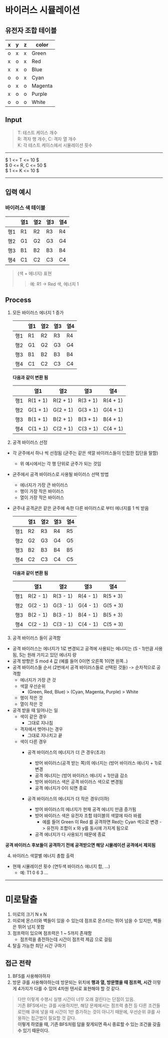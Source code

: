 # 바이러스 시뮬레이션
## 유전자 조합 테이블
| x | y | z | color |
|---|---|---|---|
| o | x | x | Green |
| x | o | x | Red |
| x | x | o | Blue |
| o | o | x | Cyan |
| o | x | o | Magenta |
| x | o | o | Purple |
| o | o | o | White |

## Input
>   T: 테스트 케이스 개수\
>   R: 격자 행 개수, C: 격자 열 개수\
>   K: 각 테스트 케이스에서 시뮬레이션 횟수

---

$ 1 <= T <= 10 $\
$ 0 <= R, C <= 50 $\
$ 1 <= K <= 10 $

---

## 입력 예시
### 바이러스 색 테이블

| | 열1 | 열2 | 열3 | 열4 |
|----|----|----|----|----|
| 행1 | R1 | R2 | R3 | R4 |
| 행2 | G1 | G2 | G3 | G4 |
| 행3 | B1 | B2 | B3 | B4 |
| 행4 | C1 | C2 | C3 | C4 |

>   (색 + 에너지) 표현
>   >   예: R1 -> Red 색, 에너지 1

## Process

1. 모든 바이러스 에너지 1 증가
    
    | | 열1 | 열2 | 열3 | 열4 |
    |----|----|----|----|----|
    | 행1 | R1 | R2 | R3 | R4 |
    | 행2 | G1 | G2 | G3 | G4 |
    | 행3 | B1 | B2 | B3 | B4 |
    | 행4 | C1 | C2 | C3 | C4 |
    
    __다음과 같이 변환 됨__

    | | 열1 | 열2 | 열3 | 열4 |
    |----|----|----|----|----|
    | 행1 | R(1 + 1) | R(2 + 1)| R(3 + 1)| R(4 + 1)|
    | 행2 | G(1 + 1) | G(2 + 1) | G(3 + 1)| G(4 + 1) |
    | 행3 | B(1 + 1)| B(2 + 1)| B(3 + 1) | B(4 + 1) |
    | 행4 | C(1 + 1)| C(2 + 1) | C(3 + 1)| C(4 + 1) |


2. 공격 바이러스 선정
- 각 균주에서 하나 씩 선정됨 (균주는 같은 색깔 바이러스들이 인접한 집단을 말함)
    -   위 예시에서는 각 행 단위로 균주가 되는 것임
- 균주에서 공격 바이러스로 사용될 바이러스 선택 방법
    -   에너지가 가장 큰 바이러스
    -   행이 가장 작은 바이러스
    -   열이 가장 작은 바이러스
-   균주내 공격균은 같은 균주에 속한 다른 바이러스로 부터 에너지를 1 씩 받음
    
    

    | | 열1 | 열2 | 열3 | 열4 |
    |----|----|----|----|----|
    | 행1 | R2 | R3| R4| R5|
    | 행2 | G2 | G3 | G4| G5 |
    | 행3 | B2| B3 | B4 | B5 |
    | 행4 | C2 | C3 | C4 | C5 |
    
    __다음과 같이 변환 됨__
    
    | | 열1 | 열2 | 열3 | 열4 |
    |----|----|----|----|----|
    | 행1 | R(2 - 1) | R(3 - 1) | R(4 - 1) | R(5 + 3) |
    | 행2 | G(2 - 1) | G(3 - 1) | G(4 - 1) | G(5 + 3) |
    | 행3 | B(2 - 1) | B(3 - 1) | B(4 - 1) | B(5 + 3) |
    | 행4 | C(2 - 1) | C(3 - 1) | C(4 - 1) | C(5 + 3) |
    
    
3. 공격 바이러스 들이 공격함
- 공격 바이러스는 에너지가 1로 변경되고 공격에 사용되는 에너지는 (S - 1)만큼 사용됨, S는 원래 가지고 있던 에너지 량
- 공격 방향은 S mod 4 값 (예를 들어 0이면 오른쪽 1이면 왼쪽..)
- 공격 바이러스들 순서 (2번에서 공격 바이러스들로 선택된 것들) -> 순차적으로 공격함
    - 에너지가 가장 큰 것
    - 색깔 우선순위
        -   (Green, Red, Blue) > (Cyan, Magenta, Purple) > White
    - 행이 작은 것
    - 열이 작은 것
- 공격 받을 때 일어나는 일
    - 색이 같은 경우
        - 그대로 지나침
    - 격자에서 벗어나는 경우
        - 그대로 지나치고 끝
    - 색이 다른 경우
        - 공격 바이러스의 에너지가 더 큰 경우(초과)
            - 방어 바이러스(공격 받는 쪽)의 에너지는 (방어 바이러스 에너지 + 1)로 변경
            - 공격 에너지는 (방어 바이러스 에너지 + 1)만큼 감소
            - 방어 바이러스 색은 공격 바이러스 색으로 변경됨
            - 공격 에너지가 0이 되면 종료
    
        - 공격 바이러스의 에너지가 더 작은 경우(이하)
            - 방어 바이러스의 에너지가 현재 공격 에너지 만큼 증가됨
            - 방어 바이러스 색은 유전자 조합 테이블의 색깔에 따라 바뀜
                - 예를 들어 Green 이 Red 를 공격하면 Red는 Cyan 색으로 변경 -> 유전자 조합이 x 와 y를 동시에 가지게 됨으로
            - 공격 에너지가 다 사용되기 때문에 종료

__공격 바이러스 후보들이 공격하기 전에 공격받으면 해당 시뮬레이션 공격에서 제외됨__

4. 바이러스 색깔별 에너지 총합 출력
- 현재 시뮬레이션 횟수 (연두색 바이러스 에너지 합, ...)
    -   예: T1 0 6 3 ...

---
# 미로탈출
1. 미로의 크기 N x N
2. 미로에 몬스터와 벽들이 있을 수 있는데 점프로 몬스터는 뛰어 넘을 수 있지만, 벽들은 뛰어 넘지 못함
3. 점프력이 있으며 점프력은 1 ~ 5까지 존재함
    - 점프력을 충전하는데 시간이 점프력 제곱 으로 걸림
4. 탈출 가능한 최단 시간 구하기

## 접근 전략
1. BFS를 사용해야하자
2. 방문 큐를 사용해야하는데 방문되는 위치에 __행과 열, 방문했을 때 점프력, 시간__ 이렇게 4가지가 다를 수 있어 4차원 텐서로 표현해야 할 것 같다.
>   다만 이렇게 수행시 실행 시간이 너무 오래 걸린다는 단점이 있음.\
>   기존 BFS에서는 큐를 사용하지만, 해당 문제에서는 점프력 충전 등 다른 조건들로인해 큐에 넣을 때 시간이 1만 증가하는 것이 아니기 때문에, 우선순위 큐를 사용하는 접근법이 필요할 것 같다.\
> __이렇게 하였을 때, 기존 BFS처럼 답을 찾게되면 즉시 종료할 수 있는 조건을 갖출 수 있기 때문이다.__